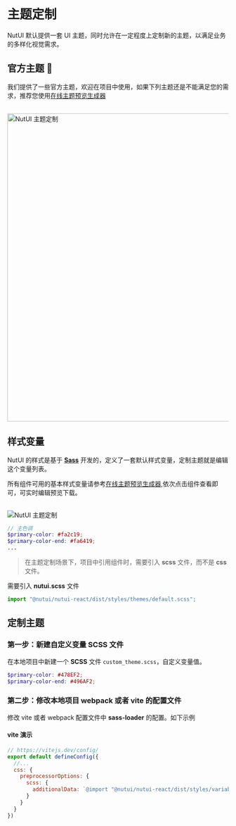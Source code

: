 # 主题定制

NutUI 默认提供一套 UI 主题，同时允许在一定程度上定制新的主题，以满足业务的多样化视觉需求。

## 官方主题 🌈

我们提供了一些官方主题，欢迎在项目中使用，如果下列主题还是不能满足您的需求，推荐您使用<a target="_blank" href="https://nutui.jd.com/theme-react/#/base" >在线主题预览生成器</a>

<br/>

<img src="https://img12.360buyimg.com/imagetools/jfs/t1/157759/16/13989/142151/6052efc7Ef8f4bff4/f3dd6422949ba4b7.jpg" width="700" alt="NutUI 主题定制">



## 样式变量

NutUI 的样式是基于 **[Sass](https://sass-lang.com/)** 开发的，定义了一套默认样式变量，定制主题就是编辑这个变量列表。

所有组件可用的基本样式变量请参考<a target="_blank" href="https://nutui.jd.com/theme/#/base" >在线主题预览生成器</a>,依次点击组件查看即可，可实时编辑预览下载。

<br/>

<img src="https://img14.360buyimg.com/imagetools/s1000x1000_jfs/t1/133323/6/25182/230015/62343b76E4fffb961/248a75ece7922294.png"  alt="NutUI 主题定制">


```scss
// 主色调
$primary-color: #fa2c19;
$primary-color-end: #fa6419;
...
```

> 在主题定制场景下，项目中引用组件时，需要引入 **scss** 文件，而不是 **css** 文件。

需要引入 **nutui.scss** 文件

```javascript
import "@nutui/nutui-react/dist/styles/themes/default.scss";
```

## 定制主题

### 第一步：新建自定义变量 SCSS 文件

在本地项目中新建一个 **SCSS** 文件 `custom_theme.scss`，自定义变量值。

``` scss
$primary-color: #478EF2;
$primary-color-end: #496AF2;
```

### 第二步：修改本地项目 webpack 或者 vite 的配置文件

修改 vite 或者 webpack 配置文件中 **sass-loader** 的配置。如下示例
#### vite 演示

``` javascript
// https://vitejs.dev/config/
export default defineConfig({
  //...
  css: {
    preprocessorOptions: {
      scss: {
        additionalData: `@import "@nutui/nutui-react/dist/styles/variables.scss";@import "./your/custom_theme.scss";`
      }
    }
  }
})
```
